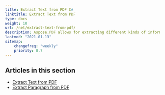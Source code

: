 ```yaml
---
title: Extract Text from PDF C#
linktitle: Extract Text from PDF
type: docs
weight: 10
url: /net/extract-text-from-pdf/
description: Aspose.PDF allows for extracting different kinds of information. This section contains articles on text extraction from PDF documents using Aspose.PDF in C#.
lastmod: "2021-01-13"
sitemap:
    changefreq: "weekly"
    priority: 0.7
---
```


## Articles in this section

- [Extract Text from PDF](/pdf/net/extract-text-from-all-pdf/)
- [Extract Paragraph from PDF](/pdf/net/extract-paragraph-from-pdf/)
